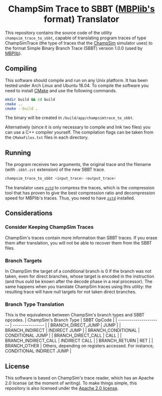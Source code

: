 <h1 align="center">
  ChampSim Trace to SBBT (<a href="https://github.com/useredsa/MBPlib">MBPlib's</a> format) Translator
</h1>

This repository contains the source code of the utility `champsim_trace_to_sbbt`, capable of translating program traces of type ChampSimTrace (the type of traces that the [ChampSim] simulator uses) to the format Simple Binary Branch Trace (SBBT) version 1.0.0 (used by [MBPlib]).

[MBPlib]: https://github.com/useredsa/MBPlib
[ChampSim]: https://github.com/ChampSim/ChampSim

## Compiling

This software should compile and run on any Unix platform. It has been tested under Arch Linux and Ubuntu 18.04. To compile the software you need to install [CMake] and use the following commands.
```sh
mkdir build && cd build
cmake ..
cmake --build .
```
The binary will be created in `/build/app/champsimtrace_to_sbbt`.

Alternatively (since it is only necessary to compile and link two files) you can use a C++ compiler yourself. The compilation flags can be taken from the `CMakeFiles.txt` files in each directory.

[CMake]: https://cmake.org/

## Running

The program receives two arguments, the original trace and the filename (with `.sbbt.zst` extension) of the new SBBT trace.
```sh
champsim_trace_to_sbbt <input_trace> <output_trace>
```

The translator uses [`zstd`] to compress the traces, which is the compression tool that has proven to give the best compression ratio and decompression speed for MBPlib's traces. Thus, you need to have [`zstd`] installed.

[`zstd`]: https://en.wikipedia.org/wiki/Zstd

## Considerations

### Consider Keeping ChampSim Traces

ChampSim's traces contain more information than SBBT traces. If you erase them after translation, you will not be able to recover them from the SBBT files.

### Branch Targets

In ChampSim the target of a conditional branch is 0 if the branch was not taken, even for direct branches, whose target is encoded in the instruction (and thus ould be known after the decode phase in a real processor). The same happens when you translate ChampSim traces using this utility: the resulting trace will have null targets for not taken direct branches.

### Branch Type Translation

This is the equivalence between ChampSim's branch types and SBBT opcodes.
| ChampSim's Branch Type | SBBT OpCode      |
| ---------------------- | ---------------- |
| BRANCH_DIRECT_JUMP     | JUMP             |
| BRANCH_INDIRECT        | INDIRECT JUMP    |
| BRANCH_CONDITIONAL     | CONDITIONAL JUMP |
| BRANCH_DIRECT_CALL     | CALL             |
| BRANCH_INDIRECT_CALL   | INDIRECT CALL    |
| BRANCH_RETURN          | RET              |
| BRANCH_OTHER           | Others, depending on registers accessed. For instance, CONDITIONAL INDIRECT JUMP |

## License

This software is based on ChampSim's trace reader, which has an Apache 2.0 license (at the moment of writing). To make things simple, this repository is also licensed under the [Apache 2.0 license].

[Apache 2.0 license]: /LICENSE
